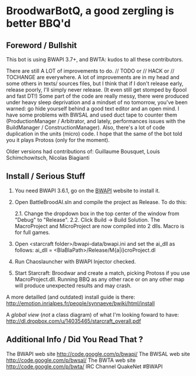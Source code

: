 BroodwarBotQ, a good zergling is better BBQ'd
=============================================

## Foreword / Bullshit ##

This bot is using BWAPI 3.7+, and BWTA: kudos to all these contributors.

There are still A LOT of improvements to do. // TODO or // HACK or // TOCHANGE
are everywhere. A lot of improvements are in my head and some others in texts/
sources files, but I think that if I don't release early, release poorly, 
I'll simply never release. (It even still get stomped by 6pool and fast DT!)
Some part of the code are really messy, there were produced under heavy sleep
deprivation and a mindset of no tomorrow, you've been warned: go hide yourself
behind a good text editor and an open mind. I have some problems with BWSAL
and used duct tape to counter them (ProductionManager / Arbitrator, and lately,
performances issues with the BuildManager / ConstructionManager). Also, there's
a lot of code duplication in the units (micro) code.
I hope that the same of the bot told you it plays Protoss (only for the moment).

Older versions had contributions of:
Guillaume Bousquet, 
Louis Schimchowitsch,
Nicolas Biagianti

## Install / Serious Stuff ##

1. You need BWAPI 3.6.1, go on the [BWAPI](http://code.google.com/p/bwapi/)
     website to install it.

2. Open BattleBroodAI.sln and compile the project as Release.
   To do this:

   2.1. Change the dropdown box in the top center of the window from "Debug" to
        "Release".
   2.2. Click Build -> Build Solution. The MacroProject and MicroProject 
        are now compiled into 2 dlls. Macro is for full games.

3. Open \<starcraft folder\>/bwapi-data/bwapi.ini and set the ai_dll as follows:
     ai_dll = \<BlaBlaPath\>/Release/M{a|i}croProject.dl

4. Run Chaoslauncher with BWAPI Injector checked.

5. Start Starcraft: Broodwar and create a match, picking Protoss if you
    use MacroProject.dll. Running BBQ as any other race or on any other map
   will produce unexpected results and may crash.

A more detailled (and outdated) install guide is there:
<http://emotion.inrialpes.fr/people/synnaeve/bwiki/html/install>

A *global view* (_not_ a class diagram) of what I'm looking foward to have:
<http://dl.dropbox.com/u/14035465/starcraft_overall.pdf>

## Additional Info / Did You Read That ? ##

The BWAPI web site    		<http://code.google.com/p/bwapi/> 
The BWSAL web site    		<http://code.google.com/p/bwsal/>
The BWTA  web site    		<http://code.google.com/p/bwta/> 
IRC Channel           		QuakeNet #BWAPI

